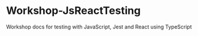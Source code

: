 # Workshop-JsReactTesting
Workshop docs for testing with JavaScript, Jest and React using TypeScript 

